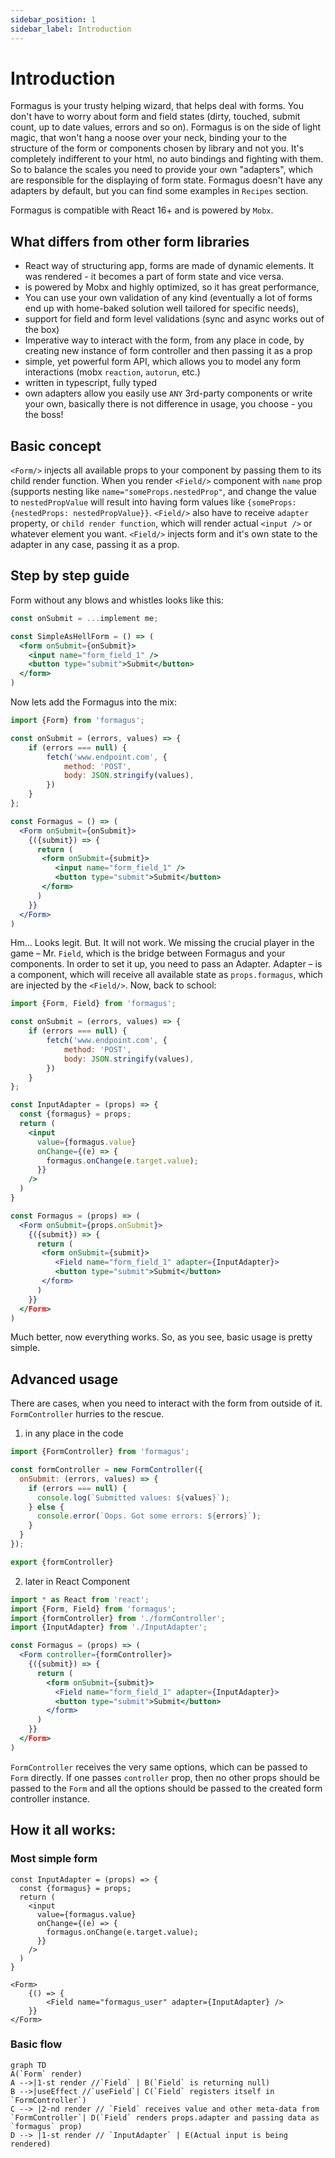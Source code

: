 ```yaml
---
sidebar_position: 1
sidebar_label: Introduction
---
```


# Introduction

Formagus is your trusty helping wizard, that helps deal with forms. You don't have to worry about form and field states (dirty, touched, submit count, up to date values, errors and so on). Formagus is on the side of light magic, that won't hang
a noose over your neck, binding your to the structure of the form or components chosen by library and not you. It's completely indifferent to your html, no auto bindings and fighting with them. So to balance the scales you need to provide your own "adapters", which are responsible for the displaying of form state.
Formagus doesn't have any adapters by default, but you can find some examples in `Recipes` section.

Formagus is compatible with React 16+ and is powered by `Mobx`.

## What differs from other form libraries

* React way of structuring app, forms are made of dynamic elements.
 It was rendered - it becomes a part of form state and vice versa.
* is powered by Mobx and highly optimized, so it has great performance,
* You can use your own validation of any kind (eventually a lot of forms end up with home-baked solution well tailored for specific needs),
* support for field and form level validations (sync and async works out of the box)
* Imperative way to interact with the form, from any place in code, by creating new instance of form controller and then
 passing it as a prop
* simple, yet powerful form API, which allows you to model any form interactions (mobx `reaction`, `autorun`, etc.)
* written in typescript, fully typed
* own adapters allow you easily use `ANY` 3rd-party components or write your own, basically there is not difference in usage, you choose - you the boss!

## Basic concept

`<Form/>` injects all available props to your component by passing them to its child render function.
When you render `<Field/>` component with `name` prop (supports nesting like `name="someProps.nestedProp"`, and change the value to
`nestedPropValue` will result into having form values like `{someProps: {nestedProps: nestedPropValue}}`. `<Field/>` also
have to receive `adapter` property, or `child render function`, which will render actual `<input />` or whatever element you want.
`<Field/>` injects form and it's own state to the adapter in any case, passing it as a prop.

## Step by step guide

Form without any blows and whistles looks like this:

```jsx
const onSubmit = ...implement me;

const SimpleAsHellForm = () => (
  <form onSubmit={onSubmit}>
    <input name="form_field_1" />
    <button type="submit">Submit</button>
  </form>
)
```

Now lets add the Formagus into the mix:

```jsx
import {Form} from 'formagus';

const onSubmit = (errors, values) => {
    if (errors === null) {
        fetch('www.endpoint.com', {
            method: 'POST',
            body: JSON.stringify(values),
        })
    }
};

const Formagus = () => (
  <Form onSubmit={onSubmit}>
    {({submit}) => {
      return (
       <form onSubmit={submit}>
          <input name="form_field_1" />
          <button type="submit">Submit</button>
       </form>
      )
    }}
  </Form>
)
```

Hm... Looks legit. But. It will not work. We missing the crucial player in the game – Mr. `Field`, which is the bridge
between Formagus and your components. In order to set it up, you need to pass an Adapter.
Adapter – is a component, which will receive all available state as `props.formagus`, which
are injected by the `<Field/>`. Now, back to school:

```jsx
import {Form, Field} from 'formagus';

const onSubmit = (errors, values) => {
    if (errors === null) {
        fetch('www.endpoint.com', {
            method: 'POST',
            body: JSON.stringify(values),
        })
    }
};

const InputAdapter = (props) => {
  const {formagus} = props;
  return (
    <input
      value={formagus.value}
      onChange={(e) => {
        formagus.onChange(e.target.value);
      }}
    />
  )
}

const Formagus = (props) => (
  <Form onSubmit={props.onSubmit}>
    {({submit}) => {
      return (
       <form onSubmit={submit}>
          <Field name="form_field_1" adapter={InputAdapter}>
          <button type="submit">Submit</button>
       </form>
      )
    }}
  </Form>
)
```

Much better, now everything works. So, as you see, basic usage is pretty simple.

## Advanced usage

There are cases, when you need to interact with the form from outside of it. `FormController` hurries to the rescue.

1. in any place in the code

```jsx
import {FormController} from 'formagus';

const formController = new FormController({
  onSubmit: (errors, values) => {
    if (errors === null) {
      console.log(`Submitted values: ${values}`);
    } else {
      console.error(`Oops. Got some errors: ${errors}`);
    }
  }
});

export {formController}
```

2. later in React Component

```jsx
import * as React from 'react';
import {Form, Field} from 'formagus';
import {formController} from './formController';
import {InputAdapter} from './InputAdapter';

const Formagus = (props) => (
  <Form controller={formController}>
    {({submit}) => {
      return (
        <form onSubmit={submit}>
          <Field name="form_field_1" adapter={InputAdapter}>
          <button type="submit">Submit</button>
        </form>
      )
    }}
  </Form>
)
```

`FormController` receives the very same options, which can be passed to `Form` directly. If one passes `controller` prop,
then no other props should be passed to the `Form` and all the options should be passed to the created form controller instance.

## How it all works:

### Most simple form
```tsx
const InputAdapter = (props) => {
  const {formagus} = props;
  return (
    <input
      value={formagus.value}
      onChange={(e) => {
        formagus.onChange(e.target.value);
      }}
    />
  )
}

<Form>
	{() => {
		<Field name="formagus_user" adapter={InputAdapter} />
	}}
</Form>
```

### Basic flow
```mermaid
graph TD
A(`Form` render)
A -->|1-st render //`Field` | B(`Field` is returning null)
B -->|useEffect //`useField`| C(`Field` registers itself in `FormController`)
C --> |2-nd render // `Field` receives value and other meta-data from `FormController`| D(`Field` renders props.adapter and passing data as `formagus` prop)
D --> |1-st render // `InputAdapter` | E(Actual input is being rendered)
```


